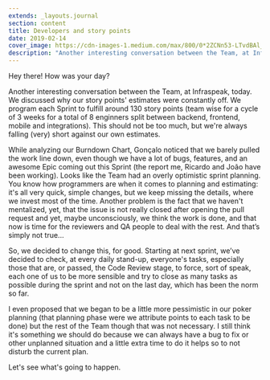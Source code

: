 ```yaml
---
extends: _layouts.journal
section: content
title: Developers and story points
date: 2019-02-14
cover_image: https://cdn-images-1.medium.com/max/800/0*2ZCNn53-LTvdBAl_
description: "Another interesting conversation between the Team, at Infraspeak, today."
---
```


Hey there! How was your day?

Another interesting conversation between the Team, at Infraspeak, today. We discussed why our story points' estimates were constantly off. We program each Sprint to fulfill around 130 story points (team wise for a cycle of 3 weeks for a total of 8 enginners split between backend, frontend, mobile and integrations). This should not be too much, but we're always falling (very) short against our own estimates.

While analyzing our Burndown Chart, Gonçalo noticed that we barely pulled the work line down, even though we have a lot of bugs, features, and an awesome Epic coming out this Sprint (the report me, Ricardo and João have been working). Looks like the Team had an overly optimistic sprint planning. You know how programmers are when it comes to planning and estimating: it's all very quick, simple changes, but we keep missing the details, where we invest most of the time. Another problem is the fact that we haven't mentalized, yet, that the issue is not really closed after opening the pull request and yet, maybe unconsciously, we think the work is done, and that now is time for the reviewers and QA people to deal with the rest. And that’s simply not true...

So, we decided to change this, for good. Starting at next sprint, we’ve decided to check, at every daily stand-up, everyone's tasks, especially those that are, or passed, the Code Review stage, to force, sort of speak, each one of us to be more sensible and try to close as many tasks as possible during the sprint and not on the last day, which has been the norm so far.

I even proposed that we began to be a little more pessimistic in our poker planning (that planning phase were we attribute points to each task to be done) but the rest of the Team though that was not necessary. I still think it's something we should do because we can always have a bug to fix or other unplanned situation and a little extra time to do it helps so to not disturb the current plan.

Let's see what's going to happen.
